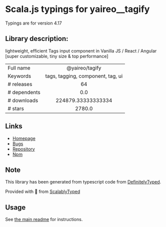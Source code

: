 
# Scala.js typings for yaireo__tagify

Typings are for version 4.17

## Library description:
lightweight, efficient Tags input component in Vanilla JS / React / Angular [super customizable, tiny size & top performance]

|                    |                 |
| ------------------ | :-------------: |
| Full name          | @yaireo/tagify |
| Keywords           | tags, tagging, component, tag, ui |
| # releases         | 64 |
| # dependents       | 0.0 |
| # downloads        | 224879.33333333334 |
| # stars            | 2780.0 |

## Links
- [Homepage](https://github.com/yairEO/tagify)
- [Bugs](https://github.com/yaireo/tagify/issues)
- [Repository](https://github.com/yairEO/tagify)
- [Npm](https://www.npmjs.com/package/%40yaireo%2Ftagify)
    


## Note
This library has been generated from typescript code from [DefinitelyTyped](https://definitelytyped.org).

Provided with :purple_heart: from [ScalablyTyped](https://github.com/oyvindberg/ScalablyTyped)

## Usage
See [the main readme](../../readme.md) for instructions.


